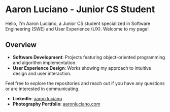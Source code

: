# Aaron Luciano - Junior CS Student

Hello, I'm Aaron Luciano, a Junior CS student specialized in Software Engineering (SWE) and User Experience (UX). Welcome to my page!

## Overview

- **Software Development**: Projects featuring object-oriented programming and algorithm implementation.
- **User Experience Design**: Works showing my approach to intuitive design and user interaction.

Feel free to explore the repositories and reach out if you have any questions or are interested in communicating.

- **LinkedIn**: [aaron luciano](https://www.linkedin.com/in/aaronluciano/)
- **Photography Portfolio**: [aaronluciano.com](https://aaronluciano.com)
